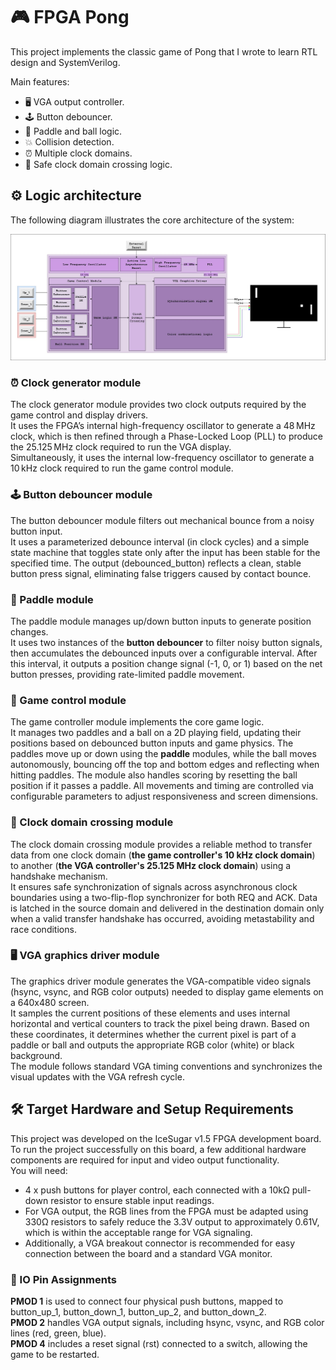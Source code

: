 # 🎮 FPGA Pong

This project implements the classic game of Pong that I wrote to learn RTL design and SystemVerilog.

Main features:
* 🖥️ VGA output controller.
* 🕹️ Button debouncer.
* 🏓 Paddle and ball logic.
* 💥 Collision detection.
* ⏰ Multiple clock domains.
* 🌉 Safe clock domain crossing logic.

## ⚙️ Logic architecture

The following diagram illustrates the core architecture of the system:

![Logic Architecture](./images/PongGame.jpg)

### ⏰ Clock generator module

The clock generator module provides two clock outputs required by the game control and display drivers.  
It uses the FPGA’s internal high-frequency oscillator to generate a 48 MHz clock, which is then refined through a Phase-Locked Loop (PLL) to produce the 25.125 MHz clock required to run the VGA display.  
Simultaneously, it uses the internal low-frequency oscillator to generate a 10 kHz clock required to run the game control module.

### 🕹️ Button debouncer module

The button debouncer module filters out mechanical bounce from a noisy button input.  
It uses a parameterized debounce interval (in clock cycles) and a simple state machine that toggles state only after the input has been stable for the specified time. The output (debounced_button) reflects a clean, stable button press signal, eliminating false triggers caused by contact bounce.

### 🏓 Paddle module

The paddle module manages up/down button inputs to generate position changes.  
It uses two instances of the **button debouncer** to filter noisy button signals, then accumulates the debounced inputs over a configurable interval. After this interval, it outputs a position change signal (-1, 0, or 1) based on the net button presses, providing rate-limited paddle movement.

### 🎲 Game control module

The game controller module implements the core game logic.  
It manages two paddles and a ball on a 2D playing field, updating their positions based on debounced button inputs and game physics. The paddles move up or down using the **paddle** modules, while the ball moves autonomously, bouncing off the top and bottom edges and reflecting when hitting paddles. The module also handles scoring by resetting the ball position if it passes a paddle. All movements and timing are controlled via configurable parameters to adjust responsiveness and screen dimensions.

### 🌉 Clock domain crossing module

The clock domain crossing module provides a reliable method to transfer data from one clock domain (**the game controller's 10 kHz clock domain**) to another (**the VGA controller's 25.125 MHz clock domain**) using a handshake mechanism.  
It ensures safe synchronization of signals across asynchronous clock boundaries using a two-flip-flop synchronizer for both REQ and ACK. Data is latched in the source domain and delivered in the destination domain only when a valid transfer handshake has occurred, avoiding metastability and race conditions.

### 🖥️ VGA graphics driver module

The graphics driver module generates the VGA-compatible video signals (hsync, vsync, and RGB color outputs) needed to display game elements on a 640x480 screen.  
It samples the current positions of these elements and uses internal horizontal and vertical counters to track the pixel being drawn. Based on these coordinates, it determines whether the current pixel is part of a paddle or ball and outputs the appropriate RGB color (white) or black background.  
The module follows standard VGA timing conventions and synchronizes the visual updates with the VGA refresh cycle.

## 🛠️ Target Hardware and Setup Requirements

This project was developed on the IceSugar v1.5 FPGA development board. To run the project successfully on this board, a few additional hardware components are required for input and video output functionality.  
You will need: 
* 4 x push buttons for player control, each connected with a 10kΩ pull-down resistor to ensure stable input readings. 
* For VGA output, the RGB lines from the FPGA must be adapted using 330Ω resistors to safely reduce the 3.3V output to approximately 0.61V, which is within the acceptable range for VGA signaling. 
* Additionally, a VGA breakout connector is recommended for easy connection between the board and a standard VGA monitor.

### 🔌 IO Pin Assignments

**PMOD 1** is used to connect four physical push buttons, mapped to button_up_1, button_down_1, button_up_2, and button_down_2.  
**PMOD 2** handles VGA output signals, including hsync, vsync, and RGB color lines (red, green, blue).  
**PMOD 4** includes a reset signal (rst) connected to a switch, allowing the game to be restarted.